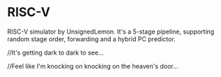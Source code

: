 # RISC-V
RISC-V simulator by UnsignedLemon.
It's a 5-stage pipeline, supporting random stage order, forwarding and a hybrid PC predictor.

//It's getting dark to dark to see...

//Feel like I'm knocking on knocking on the heaven's door...

